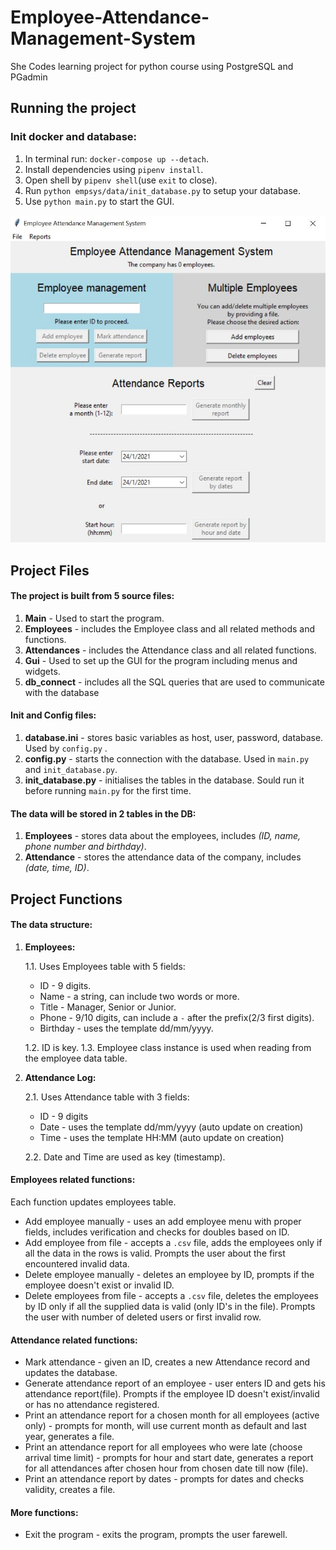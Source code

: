 # Employee-Attendance-Management-System
She Codes learning project for python course using PostgreSQL and PGadmin

## **Running the project**

### **Init docker and database:**
1. In terminal run: `docker-compose up --detach`.
2. Install dependencies using `pipenv install`.
3. Open shell by `pipenv shell`(use `exit` to close).
4. Run `python empsys/data/init_database.py` to setup your database.
5. Use `python main.py` to start the GUI.

<img src="empsys/ui/gui-screenshot.JPG" alt="GUI screenshot" width="600x"/>

## **Project Files**

#### **The project is built from 5 source files:**
1. **Main** - Used to start the program.
2. **Employees** - includes the Employee class and all related methods and functions.
3. **Attendances** - includes the Attendance class and all related functions.
4. **Gui** - Used to set up the GUI for the program including menus and widgets.
5. **db_connect** - includes all the SQL queries that are used to communicate with the database

#### Init and Config files:
1. **database.ini** - stores basic variables as host, user, password, database. Used by `config.py` .
2. **config.py** - starts the connection with the database. Used in `main.py` and `init_database.py`.
3. **init_database.py** - initialises the tables in the database. Sould run it before running `main.py` for the first time.

#### **The data will be stored in 2 tables in the DB:**
1. **Employees** - stores data about the employees, includes _(ID, name, phone number and birthday)_.
2. **Attendance** - stores the attendance data of the company, includes _(date, time, ID)_.

## **Project Functions**

#### The data structure:
1. **Employees:**  

    1.1. Uses Employees table with 5 fields: 
    - ID - 9 digits. 
    - Name - a string, can include two words or more. 
    - Title - Manager, Senior or Junior. 
    - Phone - 9/10 digits, can include a `-` after the prefix(2/3 first digits).  
    - Birthday - uses the template dd/mm/yyyy.
    
    1.2. ID is key.
    1.3. Employee class instance is used when reading from the employee data table.
    
2. **Attendance Log:** 
 
    2.1. Uses Attendance table with 3 fields: 
    - ID - 9 digits  
    - Date - uses the template dd/mm/yyyy (auto update on creation)
    - Time - uses the template HH:MM (auto update on creation)
    
    2.2. Date and Time are used as key (timestamp).

#### Employees related functions: 
Each function updates employees table.  
- Add employee manually - uses an add employee menu with proper fields, includes verification and checks for doubles based on ID.
- Add employee from file - accepts a `.csv` file, adds the employees only if all the data in the rows is valid. 
Prompts the user about the first encountered invalid data.
- Delete employee manually - deletes an employee by ID, prompts if the employee doesn't exist or invalid ID.
- Delete employees from file - accepts a `.csv` file, deletes the employees by ID only if all the supplied data is valid (only ID's in the file). 
Prompts the user with number of deleted users or first invalid row.

#### Attendance related functions:
- Mark attendance - given an ID, creates a new Attendance record and updates the database.  
- Generate attendance report of an employee - user enters ID and gets his attendance report(file). 
Prompts if the employee ID doesn't exist/invalid or has no attendance registered.
- Print an attendance report for a chosen month for all employees (active only) - prompts for month, 
will use current month as default and last year, generates a file.
- Print an attendance report for all employees who were late (choose arrival time limit) - prompts for hour and start date, 
generates a report for all attendances after chosen hour from chosen date till now (file).
- Print an attendance report by dates - prompts for dates and checks validity, creates a file.

#### More functions:
- Exit the program - exits the program, prompts the user farewell.
